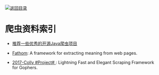 [![返回目录](https://parg.co/UGo)](https://parg.co/b4z) 


 


 


 



# 爬虫资料索引



- [推荐一些优秀的开源Java爬虫项目](https://zhuanlan.zhihu.com/p/24844250) 

- [Fathom](https://github.com/mozilla/fathom): A framework for extracting meaning from web pages.

- [2017-Colly #Project# ](https://github.com/asciimoo/colly): Lightning Fast and Elegant Scraping Framework for Gophers.